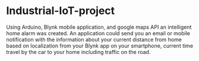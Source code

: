 # Industrial-IoT-project
Using Arduino, Blynk mobile application, and google maps API an intelligent home alarm was created. An application could send you an email or mobile notification with the information about your current distance from home based on localization from your Blynk app on your smartphone, current time travel by the car to your home including traffic on the road. 
